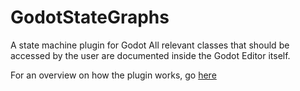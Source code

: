 # GodotStateGraphs
 A state machine plugin for Godot
 All relevant classes that should be accessed by the user are documented inside the Godot Editor itself.

For an overview on how the plugin works, go [here](https://github.com/AsperTheDog/GodotStateGraphs/wiki/Components)
